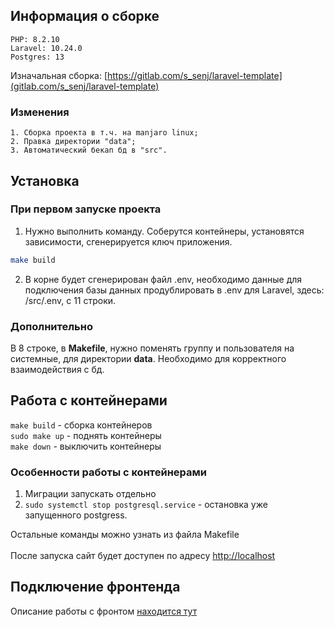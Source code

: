 ## Информация о сборке

    PHP: 8.2.10
    Laravel: 10.24.0
    Postgres: 13

Изначальная сборка: [https://gitlab.com/s_senj/laravel-template](gitlab.com/s_senj/laravel-template)

### Изменения
    1. Сборка проекта в т.ч. на manjaro linux;
    2. Правка директории "data";
    3. Автоматический бекап бд в "src".

## Установка
### При первом запуске проекта
1. Нужно выполнить команду. Соберутся контейнеры, установятся зависимости, сгенерируется ключ приложения.

```bash
make build
```
2. В корне будет сгенерирован файл .env, необходимо данные для подключения базы данных продублировать в .env для Laravel, здесь: /src/.env, с 11 строки.
   
### Дополнительно
В 8 строке, в **Makefile**, нужно поменять группу и пользователя на системные, для директории **data**. Необходимо для корректного взаимодействия с бд.

## Работа с контейнерами
`make build` - сборка контейнеров <br>
`sudo make up` - поднять контейнеры <br>
`make down` - выключить контейнеры

### Особенности работы с контейнерами
1. Миграции запускать отдельно
2. `sudo systemctl stop postgresql.service` - остановка уже запущенного postgress.

Остальные команды можно узнать из файла Makefile
<br><br>
После запуска сайт будет доступен по адресу [http://localhost](http://localhost)

## Подключение фронтенда
Описание работы с фронтом [находится тут](docs/frontend.md)
